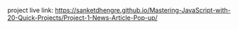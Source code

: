 project live link: https://sanketdhengre.github.io/Mastering-JavaScript-with-20-Quick-Projects/Project-1-News-Article-Pop-up/
